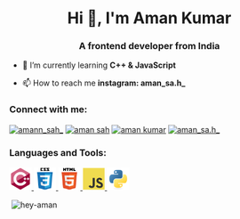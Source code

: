 <h1 align="center">Hi 👋, I'm Aman Kumar</h1>
<h3 align="center">A frontend developer from India</h3>

<!-- <p align="left"> <img src="https://komarev.com/ghpvc/?username=hey-aman&label=Profile%20views&color=0e75b6&style=flat" alt="hey-aman" /> </p> -->

<!-- <p align="left"> <a href="https://twitter.com/amann_sah_" target="blank"><img src="https://img.shields.io/twitter/follow/amann_sah_?logo=twitter&style=for-the-badge" alt="amann_sah_" /></a> </p> -->

- 🌱 I’m currently learning **C++ & JavaScript**

- 📫 How to reach me **instagram: aman_sa.h_**

<h3 align="left">Connect with me:</h3>
<p align="left">
<a href="https://twitter.com/amann_sah_" target="blank"><img align="center" src="https://raw.githubusercontent.com/rahuldkjain/github-profile-readme-generator/master/src/images/icons/Social/twitter.svg" alt="amann_sah_" height="30" width="40" /></a>
<a href="https://linkedin.com/in/aman sah" target="blank"><img align="center" src="https://raw.githubusercontent.com/rahuldkjain/github-profile-readme-generator/master/src/images/icons/Social/linked-in-alt.svg" alt="aman sah" height="30" width="40" /></a>
<a href="https://fb.com/aman kumar" target="blank"><img align="center" src="https://raw.githubusercontent.com/rahuldkjain/github-profile-readme-generator/master/src/images/icons/Social/facebook.svg" alt="aman kumar" height="30" width="40" /></a>
<a href="https://instagram.com/aman_sa.h_" target="blank"><img align="center" src="https://raw.githubusercontent.com/rahuldkjain/github-profile-readme-generator/master/src/images/icons/Social/instagram.svg" alt="aman_sa.h_" height="30" width="40" /></a>
</p>

<h3 align="left">Languages and Tools:</h3>
<p align="left"> <a href="https://www.w3schools.com/cpp/" target="_blank" rel="noreferrer"> <img src="https://raw.githubusercontent.com/devicons/devicon/master/icons/cplusplus/cplusplus-original.svg" alt="cplusplus" width="40" height="40"/> </a> <a href="https://www.w3schools.com/css/" target="_blank" rel="noreferrer"> <img src="https://raw.githubusercontent.com/devicons/devicon/master/icons/css3/css3-original-wordmark.svg" alt="css3" width="40" height="40"/> </a> <a href="https://www.w3.org/html/" target="_blank" rel="noreferrer"> <img src="https://raw.githubusercontent.com/devicons/devicon/master/icons/html5/html5-original-wordmark.svg" alt="html5" width="40" height="40"/> </a> <a href="https://developer.mozilla.org/en-US/docs/Web/JavaScript" target="_blank" rel="noreferrer"> <img src="https://raw.githubusercontent.com/devicons/devicon/master/icons/javascript/javascript-original.svg" alt="javascript" width="40" height="40"/> </a> <a href="https://www.python.org" target="_blank" rel="noreferrer"> <img src="https://raw.githubusercontent.com/devicons/devicon/master/icons/python/python-original.svg" alt="python" width="40" height="40"/> </a> </p>

<p>&nbsp;<img align="center" src="https://github-readme-stats.vercel.app/api?username=hey-aman&show_icons=true&locale=en" alt="hey-aman" /></p>

